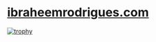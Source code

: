 # [ibraheemrodrigues.com](https://ibraheemrodrigues.com)

[![trophy](https://github-profile-trophy.vercel.app/?username=ibraheemr)](https://github.com/ryo-ma/github-profile-trophy)
